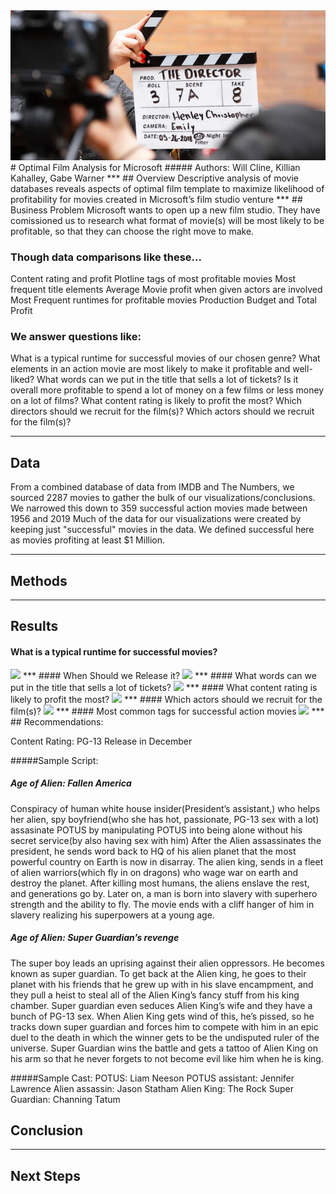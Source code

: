 <img src="images/director_shot.jpeg">
# Optimal Film Analysis for Microsoft
##### Authors: Will Cline, Killian Kahalley, Gabe Warner
***
## Overview
Descriptive analysis of movie databases reveals aspects of optimal film template to maximize likelihood of profitability for movies created in Microsoft’s film studio venture
***
## Business Problem
Microsoft wants to open up a new film studio. They have comissioned us to research what format of movie(s) will be most likely to be profitable, so that they can choose the right move to make.

### Though data comparisons like these...
Content rating and profit
Plotline tags of most profitable movies
Most frequent title elements
Average Movie profit when given actors are involved
Most Frequent runtimes for profitable movies
Production Budget and Total Profit

### We answer questions like:
What is a typical runtime for successful movies of our chosen genre?
What elements in an action movie are most likely to make it profitable and well-liked?
What words can we put in the title that sells a lot of tickets?
Is it overall more profitable to spend a lot of money on a few films or less money on a lot of films?
What content rating is likely to profit the most?
Which directors should we recruit for the film(s)?
Which actors should we recruit for the film(s)?
***
## Data
From a combined database of data from IMDB and The Numbers, we sourced 2287 movies to gather the bulk of our visualizations/conclusions. We narrowed this down to 359 successful action movies made between 1956 and 2019
Much of the data for our visualizations were created by keeping just "successful" movies in the data. We defined successful here as movies profiting at least $1 Million.
***
## Methods
***
## Results
#### What is a typical runtime for successful movies?
<img src="image/runtime.png">
***
#### When Should we Release it?
<img src="image/month.png">
***
#### What words can we put in the title that sells a lot of tickets?
<img src="image/title.png">
***
#### What content rating is likely to profit the most?
<img src="image/rating.png">
***
#### Which actors should we recruit for the film(s)?
<img src="image/actors.png">
***
#### Most common tags for successful action movies 
<img src="image/action_tags.png">
***
## Recommendations:

Content Rating: PG-13
Release in December

#####Sample Script:
##### Age of Alien: Fallen America
Conspiracy of human white house insider(President’s assistant,) who helps her alien, spy boyfriend(who she has hot, passionate, PG-13 sex with a lot) assasinate POTUS by manipulating POTUS into being alone without his secret service(by also having sex with him)
After the Alien assassinates the president, he sends word back to HQ of his alien planet that the most powerful country on Earth is now in disarray. The alien king, sends in a fleet of alien warriors(which fly in on dragons) who wage war on earth and destroy the planet.
After killing most humans, the aliens enslave the rest, and generations go by. Later on, a man is born into slavery with superhero strength and the ability to fly. The movie ends with a cliff hanger of him in slavery realizing his superpowers at a young age.

##### Age of Alien: Super Guardian’s revenge 
The super boy leads an uprising against their alien oppressors. He becomes known as super guardian. To get back at the Alien king, he goes to their planet with his friends that he grew up with in his slave encampment, and they pull a heist to steal all of the Alien King’s fancy stuff from his king chamber. Super guardian even seduces Alien King’s wife and they have a bunch of PG-13 sex. When Alien King gets wind of this, he’s pissed, so he tracks down super guardian and forces him to compete with him in an epic duel to the death in which the winner gets to be the undisputed ruler of the universe. Super Guardian wins the battle and gets a tattoo of Alien King on his arm so that he never forgets to not become evil like him when he is king. 

#####Sample Cast:
POTUS: Liam Neeson
POTUS assistant: Jennifer Lawrence
Alien assassin:  Jason Statham
Alien King: The Rock
Super Guardian: Channing Tatum


## Conclusion
***
## Next Steps
